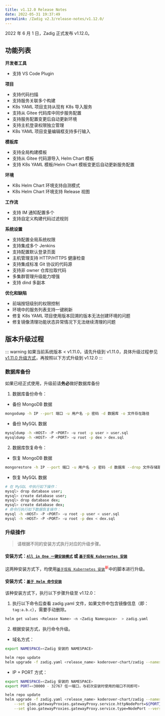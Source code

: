 ```yaml
---
title: v1.12.0 Release Notes
date: 2022-05-31 19:37:49
permalink: /Zadig v2.3/release-notes/v1.12.0/
---
```


2022 年 6 月 1 日，Zadig 正式发布 v1.12.0。

## 功能列表

**开发者工具**

- 支持 VS Code Plugin

**项目**

- 支持代码扫描
- 支持服务关联多个构建
- K8s YAML 项目支持从现有 K8s 导入服务
- 支持从 Gitee 代码库中同步服务配置
- 支持服务配置变更后自动更新环境
- 支持主机登录权限独立管理
- K8s YAML 项目变量编辑框支持多行输入

**模板库**

- 支持全局构建模板
- 支持从 Gitee 代码源导入 Helm  Chart 模板
- 支持 K8s YAML 模板/Helm Chart 模板变更后自动更新服务配置

**环境**

- K8s Helm Chart 环境支持自测模式
- K8s Helm Chart 环境支持 Release 视图

**工作流**

- 支持 IM 通知配置多个
- 支持自定义构建代码过滤规则

**系统设置**

- 支持配置全局系统权限
- 支持集成多个 Jenkins
- 支持配置默认登录页面
- 主机管理支持 HTTP/HTTPS 健康检查
- 支持集成标准 Git 协议的代码源
- 支持非 owner 仓库拉取代码
- 多集群管理升级能力增强
- 支持 dind 多副本

**优化和缺陷**

- 前端按钮级别的权限控制
- 环境中的服务列表支持一键刷新
- 修复 K8s YAML 项目使用版本回溯的版本无法创建环境的问题
- 修复镜像清理功能状态异常情况下无法继续清理的问题

## 版本升级过程
::: warning
如果当前系统版本 < v1.11.0，请先升级到 v1.11.0，具体升级过程参见 [v1.11.0 升级方式](/Zadig%20v2.2.0/release-notes/v1.11.0/#版本升级过程)，再按照以下方式升级到 v1.12.0
:::

### 数据库备份
如果已经正式使用，升级前请**务必**做好数据库备份
1. 数据库备份命令：
- 备份 MongoDB 数据
```bash
mongodump -h IP --port 端口 -u 用户名 -p 密码 -d 数据库 -o 文件存在路径
```
- 备份 MySQL 数据
```bash
mysqldump -h <HOST> -P <PORT> -u root -p user > user.sql
mysqldump -h <HOST> -P <PORT> -u root -p dex > dex.sql
```
2. 数据库恢复命令：
- 恢复 MongoDB 数据
```bash
mongorestore -h IP --port 端口 -u 用户名 -p 密码 -d 数据库 --drop 文件存储路径
```
- 恢复 MySQL 数据
```bash
# 在 MySQL 中执行如下操作：
mysql> drop database user;
mysql> create database user;
mysql> drop database dex;
mysql> create database dex;
# 命令行执行如下数据恢复操作：
mysql -h <HOST> -P <PORT> -u root -p user < user.sql
mysql -h <HOST> -P <PORT> -u root -p dex < dex.sql
```

### 升级操作

> 请根据不同的安装方式执行对应的升级步骤。

#### 安装方式：[`All in One 一键安装模式`](/Zadig%20v2.2.0/install/all-in-one/) 或 [`基于现有 Kubernetes 安装`](/Zadig%20v2.2.0/install/install-on-k8s/)

这两种安装方式下，均使用[`基于现有 Kubernetes 安装`](/Zadig%20v2.2.0/install/install-on-k8s/)<sup style='color: red'>新</sup>中的脚本进行升级。

#### 安装方式：[`基于 Helm 命令安装`](/Zadig%20v2.2.0/install/helm-deploy/)
该种安装方式下，执行以下步骤升级至 v1.12.0：

1. 执行以下命令后查看 zadig.yaml 文件，如果文件中包含镜像信息（即：`tag:a.b.c`），需要手动删除。

```bash
helm get values <Release Name> -n <Zadig Namespace>  > zadig.yaml
```

2. 根据安装方式，执行命令升级。

- 域名方式：

```bash
export NAMESPACE=<Zadig 安装的 NAMESPACE>

helm repo update
helm upgrade -f zadig.yaml <release_name> koderover-chart/zadig --namespace ${NAMESPACE} --version=1.12.0
```

- IP + PORT 方式：

```bash
export NAMESPACE=<Zadig 安装的 NAMESPACE>
export PORT=<30000 - 32767 任一端口，与初次安装时使用的端口不同即可>

helm repo update
helm upgrade -f zadig.yaml <release_name> koderover-chart/zadig --namespace ${NAMESPACE} \
    --set gloo.gatewayProxies.gatewayProxy.service.httpNodePort=${PORT} \
    --set gloo.gatewayProxies.gatewayProxy.service.type=NodePort --version=1.12.0
```
